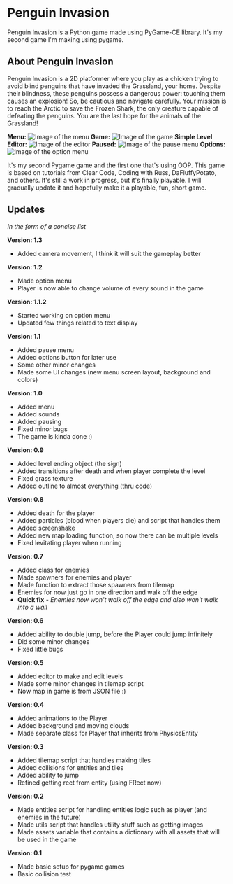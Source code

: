 
# Penguin Invasion

Penguin Invasion is a Python game made using PyGame-CE library. It's my second game I'm making using pygame.

## About Penguin Invasion

Penguin Invasion is a 2D platformer where you play as a chicken trying to avoid blind penguins that have invaded the Grassland, your home. Despite their blindness, these penguins possess a dangerous power: touching them causes an explosion! So, be cautious and navigate carefully. Your mission is to reach the Arctic to save the Frozen Shark, the only creature capable of defeating the penguins. You are the last hope for the animals of the Grassland!

**Menu:**
![Image of the menu](screenshots/0.png)
**Game:**
![Image of the game](screenshots/1.png)
**Simple Level Editor:**
![Image of the editor](screenshots/2.png)
**Paused:**
![Image of the pause menu](screenshots/3.png)
**Options:**
![Image of the option menu](screenshots/4.png)

It's my second Pygame game and the first one that's using OOP. This game is based on tutorials from Clear Code, Coding with Russ, DaFluffyPotato, and others. It's still a work in progress, but it's finally playable. I will gradually update it and hopefully make it a playable, fun, short game.


## Updates
*In the form of a concise list*

**Version: 1.3**
- Added camera movement, I think it will suit the gameplay better

**Version: 1.2**
- Made option menu
- Player is now able to change volume of every sound in the game

**Version: 1.1.2**
- Started working on option menu
- Updated few things related to text display

**Version: 1.1**
- Added pause menu
- Added options button for later use
- Some other minor changes
- Made some UI changes (new menu screen layout, background and colors)


**Version: 1.0**
- Added menu
- Added sounds
- Added pausing
- Fixed minor bugs
- The game is kinda done :)

**Version: 0.9**
- Added level ending object (the sign)
- Added transitions after death and when player complete the level
- Fixed grass texture
- Added outline to almost everything (thru code)

**Version: 0.8**
- Added death for the player
- Added particles (blood when players die) and script that handles them
- Added screenshake
- Added new map loading function, so now there can be multiple levels
- Fixed levitating player when running


**Version: 0.7**
- Added class for enemies
- Made spawners for enemies and player
- Made function to extract those spawners from tilemap
- Enemies for now just go in one direction and walk off the edge
- **Quick fix** - *Enemies now won't walk off the edge and also won't walk into a wall*


**Version: 0.6**
- Added ability to double jump, before the Player could jump infinitely
- Did some minor changes
- Fixed little bugs

**Version: 0.5**
- Added editor to make and edit levels
- Made some minor changes in tilemap script
- Now map in game is from JSON file :)

**Version: 0.4**
- Added animations to the Player
- Added background and moving clouds
- Made separate class for Player that inherits from PhysicsEntity

**Version: 0.3**
- Added tilemap script that handles making tiles
- Added collisions for entities and tiles
- Added ability to jump
- Refined getting rect from entity (using FRect now)

**Version: 0.2**
- Made entities script for handling entities logic such as player (and enemies in the future)
- Made utils script that handles utility stuff such as getting images
- Made assets variable that contains a dictionary with all assets that will be used in the game

**Version: 0.1**
- Made basic setup for pygame games
- Basic collision test
